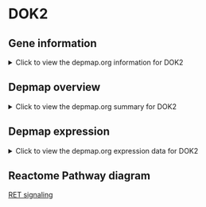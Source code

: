 <h1>DOK2</h1>

<h2>Gene information</h2>
<details>
  <summary>Click to view the depmap.org information for DOK2</summary>
  <iframe src="https://depmap.org/portal/gene/DOK2?tab=about" style="border:none;width:100%;height:800px"></iframe>
</details>

<h2>Depmap overview</h2>
<details>
  <summary>Click to view the depmap.org summary for DOK2</summary>
  <iframe src="https://depmap.org/portal/gene/DOK2?tab=overview" style="border:none;width:100%;height:800px"></iframe>
</details>

<h2>Depmap expression</h2>
<details>
  <summary>Click to view the depmap.org expression data for DOK2</summary>
  <iframe src="https://depmap.org/portal/gene/DOK2?tab=characterization" style="border:none;width:100%;height:800px"></iframe>
</details>



<h2>Reactome Pathway diagram</h2>
<a href="https://reactome.org/PathwayBrowser/#/R-HSA-8853659" target="_BLANK">RET signaling</a>



